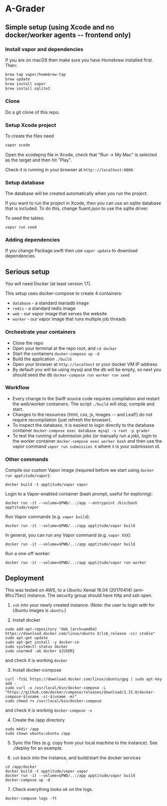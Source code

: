 # A-Grader

## Simple setup (using Xcode and no docker/worker agents -- frontend only)

### Install vapor and dependencies

If you are on macOS then make sure you have Homebrew installed first. Then:

```bash
brew tap vapor/homebrew-tap
brew update
brew install vapor
brew install sqlite3
```

### Clone

Do a git clone of this repo.


### Setup Xcode project

To create the files need

```bash
vapor xcode
```

Open the xcodeproj file in Xcode, check that "Run -> My Mac" is selected as the target and then hit "Play".

Check it is running in your browser at `http:://localhost:8080`.


### Setup database

The database will be created automatically when you run the project.

If you want to run the project in Xcode, then you can use an sqlite database that is included. To do this, change fluent.json to use the sqlite driver.

To seed the tables:
```
vapor run seed
```


### Adding dependencies

If you change Package.swift then use `vapor update` to download dependencies.



## Serious setup

You will need Docker (at least version 17).

This setup uses docker-compose to create 4 containers:
* `database` - a standard mariadb image
* `redis` - a standard redis image
* `web` - our vapor image that serves the website
* `worker` - our vapor image that runs multiple job threads

### Orchestrate your containers

* Clone the repo
* Open your terminal at the repo root, and `cd docker`
* Start the containers `docker-compose up -d`
* Build the application `./build`
* Open your browser at `http://localhost` or your docker VM IP address
* By default you will be using mysql and the db will be empty, so next you should seed the db `docker-compose run worker run seed`

### Workflow

* Every change to the Swift source code requires compilation and restart the web/worker containers. The script `./build` will stop, compile and start.
* Changes to the resources (html, css, js, images -- and Leaf!) do not require recompilation (just refresh the browser).
* To inspect the database, it is easiest to login directly to the database container `docker-compose exec database mysql -u root -p grader`
* To test the running of submission jobs (or manually run a job), login to the worker container `docker-compose exec worker bash` and then use the vapor command `vapor run submission X` where `X` is your submission id.

### Other commands

Compile our custom Vapor image (required before we start using `docker run apptitude/vapor`):

```
docker build -t apptitude/vapor vapor
```

Login to a Vapor-enabled container (bash prompt, useful for exploring):
```
docker run -it --volume=$PWD/..:/app --entrypoint /bin/bash  apptitude/vapor
```

Run Vapor commands (e.g. `vapor build`):
```
docker run -it --volume=$PWD/..:/app apptitude/vapor build
```

In general, you can run any Vapor command (e.g. `vapor XXX`):
```
docker run -it --volume=$PWD/..:/app apptitude/vapor build
```

Run a one-off worker:
```
docker run -it --volume=$PWD/..:/app apptitude/vapor run worker
```


## Deployment

This was tested on AWS, to a Ubuntu Xenial 16.04 (20170414) (ami-8fcc75ec) instance. The security group should have http and ssh open.

1. `ssh` into your newly created instance. (Note: the user to login with for Ubuntu images is `ubuntu`.)

2. Install docker
```
sudo add-apt-repository "deb [arch=amd64] https://download.docker.com/linux/ubuntu $(lsb_release -cs) stable"
sudo apt-get update
sudo apt-get install -y docker-ce
sudo systemctl status docker
sudo usermod -aG docker ${USER}
```
and check it is working `docker`

3. Install docker-compose
```
curl -fsSL https://download.docker.com/linux/ubuntu/gpg | sudo apt-key add -
sudo curl -o /usr/local/bin/docker-compose -L "https://github.com/docker/compose/releases/download/1.15.0/docker-compose-$(uname -s)-$(uname -m)"
sudo chmod +x /usr/local/bin/docker-compose
```
and check it is working `docker-compose -v`

4. Create the /app directory
```
sudo mkdir /app
sudo chown ubuntu:ubuntu /app
```

5. Sync the files (e.g. copy from your local machine to the instance). See ./deploy for an example.

6. `ssh` back into the instance, and build/start the docker services
```
cd /app/docker
docker build -t apptitude/vapor vapor
docker run -it --volume=$PWD/..:/app apptitude/vapor build
docker-compose up -d
```

7. Check everything looks ok on the logs.
```
docker-compose logs -ft
```
